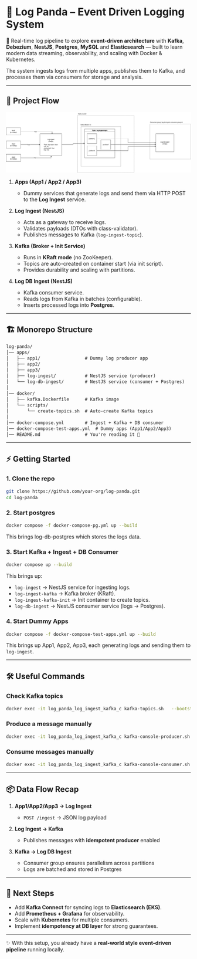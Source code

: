 # 🐼 Log Panda – Event Driven Logging System  

🐼 Real-time log pipeline to explore **event-driven architecture** with **Kafka**, **Debezium**, **NestJS**, **Postgres**, **MySQL** and **Elasticsearch** — built to learn modern data streaming, observability, and scaling with Docker &amp; Kubernetes.

The system ingests logs from multiple apps, publishes them to Kafka, and processes them via consumers for storage and analysis.  

---

## 🚀 Project Flow  

![Flow](./log-panda.png)


1. **Apps (App1 / App2 / App3)**  
   - Dummy services that generate logs and send them via HTTP POST to the **Log Ingest** service.  

2. **Log Ingest (NestJS)**  
   - Acts as a gateway to receive logs.  
   - Validates payloads (DTOs with class-validator).  
   - Publishes messages to Kafka (`log-ingest-topic`).  

3. **Kafka (Broker + Init Service)**  
   - Runs in **KRaft mode** (no ZooKeeper).  
   - Topics are auto-created on container start (via init script).  
   - Provides durability and scaling with partitions.  

4. **Log DB Ingest (NestJS)**  
   - Kafka consumer service.  
   - Reads logs from Kafka in batches (configurable).  
   - Inserts processed logs into **Postgres**.  

---

## 🏗️ Monorepo Structure  

```
log-panda/
│── apps/
│   ├── app1/                 # Dummy log producer app
│   ├── app2/
│   ├── app3/
│   ├── log-ingest/           # NestJS service (producer)
│   └── log-db-ingest/        # NestJS service (consumer + Postgres)
│
│── docker/
│   ├── kafka.Dockerfile      # Kafka image
│   └── scripts/
│       └── create-topics.sh  # Auto-create Kafka topics
│
│── docker-compose.yml        # Ingest + Kafka + DB consumer
│── docker-compose-test-apps.yml  # Dummy apps (App1/App2/App3)
│── README.md                 # You're reading it 🙂
```

---

## ⚡ Getting Started  

### 1. Clone the repo  
```bash
git clone https://github.com/your-org/log-panda.git
cd log-panda
```

### 2. Start postgres  
```bash
docker compose -f docker-compose-pg.yml up --build
```

This brings log-db-postgres which stores the logs data.


### 3. Start Kafka + Ingest + DB Consumer  
```bash
docker compose up --build
```

This brings up:  
- `log-ingest` → NestJS service for ingesting logs.  
- `log-ingest-kafka` → Kafka broker (KRaft).  
- `log-ingest-kafka-init` → Init container to create topics.  
- `log-db-ingest` → NestJS consumer service (logs → Postgres).  


### 4. Start Dummy Apps  
```bash
docker compose -f docker-compose-test-apps.yml up --build
```

This brings up App1, App2, App3, each generating logs and sending them to `log-ingest`.

---

## 🛠️ Useful Commands  

### Check Kafka topics
```bash
docker exec -it log_panda_log_ingest_kafka_c kafka-topics.sh   --bootstrap-server localhost:9092 --list
```

### Produce a message manually
```bash
docker exec -it log_panda_log_ingest_kafka_c kafka-console-producer.sh   --broker-list localhost:9092 --topic log-ingest-topic
```

### Consume messages manually
```bash
docker exec -it log_panda_log_ingest_kafka_c kafka-console-consumer.sh   --bootstrap-server localhost:9092 --topic log-ingest-topic --from-beginning
```

---

## 📦 Data Flow Recap  

1. **App1/App2/App3 → Log Ingest**  
   - `POST /ingest` → JSON log payload  

2. **Log Ingest → Kafka**  
   - Publishes messages with **idempotent producer** enabled  

3. **Kafka → Log DB Ingest**  
   - Consumer group ensures parallelism across partitions  
   - Logs are batched and stored in Postgres  

---

## 🔮 Next Steps  

- Add **Kafka Connect** for syncing logs to **Elasticsearch (EKS)**.  
- Add **Prometheus + Grafana** for observability.  
- Scale with **Kubernetes** for multiple consumers.  
- Implement **idempotency at DB layer** for strong guarantees.  

---

✨ With this setup, you already have a **real-world style event-driven pipeline** running locally.  